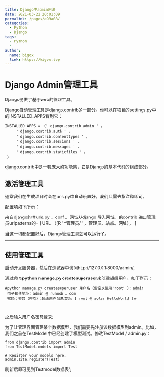 ```yaml
---
title: Django中admin用法
date: 2021-03-22 20:01:09
permalink: /pages/a99a08/
categories:
  - Python
  - Django
tags:
  - Python
  - 
author: 
  name: bigox
  link: https://bigox.top
---
```

# Django Admin管理工具

Django提供了基于web的管理工具。

Django自动管理工具是django.contrib的一部分。你可以在项目的settings.py中的INSTALLED_APPS看到它：

```
INSTALLED_APPS = （' django.contrib.admin ' ，
     ' django.contrib.auth ' ，
     ' django.contrib.contenttypes ' ，
     ' django.contrib.sessions ' ，
     ' django.contrib.messages ' ，
     ' django.contrib.staticfiles ' ，
 ）
```

django.contrib中是一套庞大的功能集，它是Django的基本代码的组成部分。

## 激活管理工具

通常我们在生成项目时会在urls.py中自动设置好，我们只需去掉注释即可。

配置项如下所示：



来自django的＃urls.py 。conf 。网址从django 导入网址。的contrib 进口管理员urlpatterns的= [ URL （[R ' ^管理员/ ' ，管理员。站点。网址），  ]                

当这一切都配置好后，Django管理工具就可以运行了。

------

## 使用管理工具

启动开发服务器，然后在浏览器中访问http://127.0.0.1:8000/admin/,

通过命令**python manage.py createsuperuser**来创建超级用户，如下所示：



```
#python manage.py createsuperuser 用户名（留空以使用'root' ）：admin
 电子邮件地址：admin @ runoob 。com
 密码：密码（再次）：超级用户创建成功。[ root @ solar HelloWorld ]＃
  
 
```

之后输入用户名密码登录;

为了让管理界面管理某个数据模型，我们需要先注册该数据模型到admin。比如，我们之前在TestModel中已经创建了模型测试。修改TestModel / admin.py：

```
from django.contrib import admin
from TestModel.models import Test
 
# Register your models here.
admin.site.register(Test)
```



刷新后即可见到Testmodel数据表';






